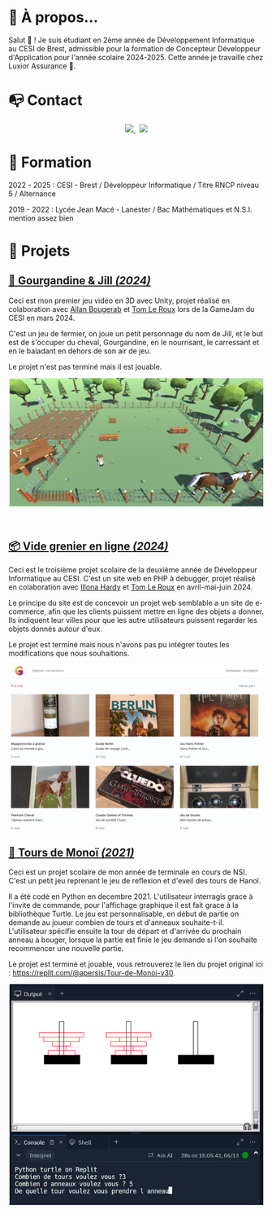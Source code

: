# 👦 À propos...

Salut 👋 ! Je suis étudiant en 2ème année de Développement Informatique au CESI de Brest, admissible pour la formation de Concepteur Développeur d'Application pour l'année scolaire 2024-2025.
Cette année je travaille chez Luxior Assurance 🏢.


# 📭 Contact

<p align="center">
	<a href="https://www.linkedin.com/in/eloic-lesellier/">
		<img src="https://img.shields.io/badge/-LINKEDIN-0077B5?style=for-the-badge&logo=linkedin&logoColor=white">
	</a>	
	<span>&nbsp;</span>
	<a href="mailto:eloic.lesellier@gmail.com">
		<img src="https://img.shields.io/badge/-GMAIL-D14836?style=for-the-badge&logo=gmail&logoColor=white">
	</a>
</p>

# 🏫 Formation

2022 - 2025 : CESI - Brest / Développeur Informatique / Titre RNCP niveau 5 / Alternance

2019 - 2022 : Lycée Jean Macé - Lanester / Bac Mathématiques et N.S.I. mention assez bien

# 📂 Projets

## [🐎 Gourgandine & Jill *(2024)*](https://github.com/apersis/Gourgandine-Jill)

Ceci est mon premier jeu vidéo en 3D avec Unity, projet réalisé en colaboration avec [Allan Bougerab](https://github.com/AllanHyr) et [Tom Le Roux](https://github.com/LeRouxTom) lors de la GameJam du CESI en mars 2024.

C'est un jeu de fermier, on joue un petit personnage du nom de Jill, et le but est de s'occuper du cheval, Gourgandine, en le nourrisant, le carressant et en le baladant en dehors de son air de jeu.

Le projet n'est pas terminé mais il est jouable.

<p align="center">
	<a href="https://github.com/apersis/Gourgandine-Jill"><img src="https://github.com/apersis/Gourgandine-Jill/blob/main/Miniature.PNG?raw=true" width="500"></a>
</p>

<br>

## [📦 Vide grenier en ligne *(2024)*](https://github.com/apersis/vide-grenier)

Ceci est le troisième projet scolaire de la deuxième année de Développeur Informatique au CESI. C'est un site web en PHP à debugger, projet réalisé en colaboration avec [Illona Hardy](https://github.com/Illona02) et [Tom Le Roux](https://github.com/LeRouxTom) en avril-mai-juin 2024.

Le principe du site est de concevoir un projet web semblable a un site de e-commerce, afin que les clients puissent mettre en ligne des objets a donner. Ils indiquent leur villes pour que les autre utilisateurs puissent regarder les objets donnés autour d'eux.

Le projet est terminé mais nous n'avons pas pu intégrer toutes les modifications que nous souhaitions.

<p align="center">
	<a href="https://github.com/apersis/vide-grenier"><img src="https://github.com/apersis/vide-grenier/blob/develop/CapturePageAccueil.PNG?raw=true" width="500"></a>
</p>

## [🗼 Tours de Monoï *(2021)*](https://github.com/apersis/tour-monoi)

Ceci est un projet scolaire de mon année de terminale en cours de NSI. C'est un petit jeu reprenant le jeu de reflexion et d'eveil des tours de Hanoï.

Il a été codé en Python en decembre 2021. 
L'utilisateur interragis grace à l'invite de commande, pour l'affichage graphique il est fait grace à la bibliothèque Turtle. 
Le jeu est personnalisable, en début de partie on demande au joueur combien de tours et d'anneaux souhaite-t-il.
L'utilisateur spécifie ensuite la tour de départ et d'arrivée du prochain anneau à bouger, lorsque la partie est finie le jeu demande si l'on souhaite recommencer une nouvelle partie.

Le projet est terminé et jouable, vous retrouverez le lien du projet original ici : https://replit.com/@apersis/Tour-de-Monoi-v30.

<p align="center">
	<a href="https://github.com/apersis/tour-monoi"><img src="https://github.com/apersis/tour-monoi/blob/main/CaptureTourDeMonoi.PNG?raw=true" width="500"></a>
</p>